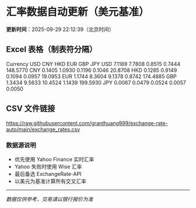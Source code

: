 # 汇率数据自动更新（美元基准）

**更新时间**：2025-09-29 22:12:39（北京时间）

## Excel 表格（制表符分隔）

Currency	USD	CNY	HKD	EUR	GBP	JPY
USD		7.1189	7.7808	0.8515	0.7444	148.5770
CNY	0.1405		1.0930	0.1196	0.1046	20.8708
HKD	0.1285	0.9149		0.1094	0.0957	19.0953
EUR	1.1744	8.3604	9.1378		0.8742	174.4885
GBP	1.3434	9.5633	10.4524	1.1439		199.5930
JPY	0.0067	0.0479	0.0524	0.0057	0.0050	

## CSV 文件链接

https://raw.githubusercontent.com/granthuang999/exchange-rate-auto/main/exchange_rates.csv

### 数据源说明
- 优先使用 Yahoo Finance 实时汇率
- Yahoo 失败时使用 Wise 汇率
- 最后备选 ExchangeRate-API
- 以美元为基准计算所有交叉汇率

---
*数据仅供参考，交易请以银行报价为准*